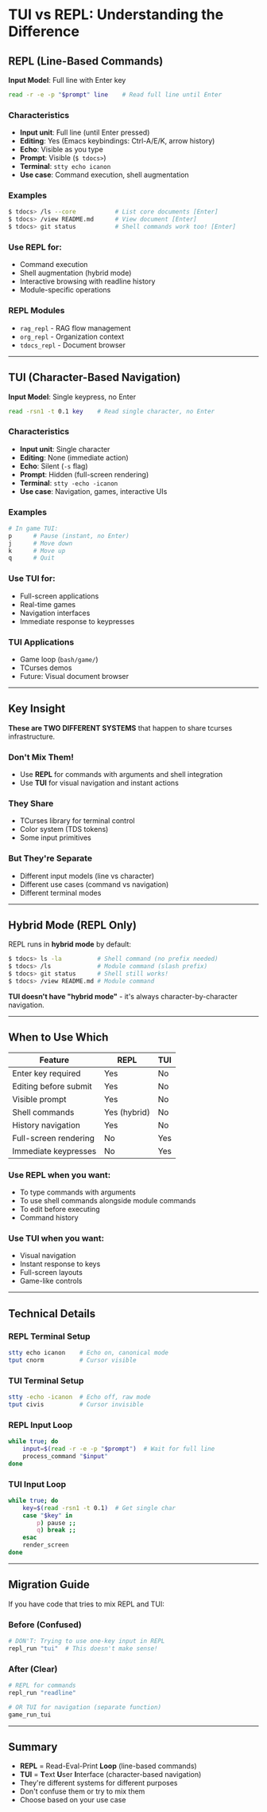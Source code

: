 # TUI vs REPL: Understanding the Difference

## REPL (Line-Based Commands)

**Input Model**: Full line with Enter key
```bash
read -r -e -p "$prompt" line    # Read full line until Enter
```

### Characteristics
- **Input unit**: Full line (until Enter pressed)
- **Editing**: Yes (Emacs keybindings: Ctrl-A/E/K, arrow history)
- **Echo**: Visible as you type
- **Prompt**: Visible (`$ tdocs>`)
- **Terminal**: `stty echo icanon`
- **Use case**: Command execution, shell augmentation

### Examples
```bash
$ tdocs> /ls --core           # List core documents [Enter]
$ tdocs> /view README.md      # View document [Enter]
$ tdocs> git status           # Shell commands work too! [Enter]
```

### Use REPL for:
- Command execution
- Shell augmentation (hybrid mode)
- Interactive browsing with readline history
- Module-specific operations

### REPL Modules
- `rag_repl` - RAG flow management
- `org_repl` - Organization context
- `tdocs_repl` - Document browser

---

## TUI (Character-Based Navigation)

**Input Model**: Single keypress, no Enter
```bash
read -rsn1 -t 0.1 key    # Read single character, no Enter
```

### Characteristics
- **Input unit**: Single character
- **Editing**: None (immediate action)
- **Echo**: Silent (`-s` flag)
- **Prompt**: Hidden (full-screen rendering)
- **Terminal**: `stty -echo -icanon`
- **Use case**: Navigation, games, interactive UIs

### Examples
```bash
# In game TUI:
p      # Pause (instant, no Enter)
j      # Move down
k      # Move up
q      # Quit
```

### Use TUI for:
- Full-screen applications
- Real-time games
- Navigation interfaces
- Immediate response to keypresses

### TUI Applications
- Game loop (`bash/game/`)
- TCurses demos
- Future: Visual document browser

---

## Key Insight

**These are TWO DIFFERENT SYSTEMS** that happen to share tcurses infrastructure.

### Don't Mix Them!

- Use **REPL** for commands with arguments and shell integration
- Use **TUI** for visual navigation and instant actions

### They Share
- TCurses library for terminal control
- Color system (TDS tokens)
- Some input primitives

### But They're Separate
- Different input models (line vs character)
- Different use cases (command vs navigation)
- Different terminal modes

---

## Hybrid Mode (REPL Only)

REPL runs in **hybrid mode** by default:

```bash
$ tdocs> ls -la          # Shell command (no prefix needed)
$ tdocs> /ls             # Module command (slash prefix)
$ tdocs> git status      # Shell still works!
$ tdocs> /view README.md # Module command
```

**TUI doesn't have "hybrid mode"** - it's always character-by-character navigation.

---

## When to Use Which

| Feature | REPL | TUI |
|---------|------|-----|
| Enter key required | Yes | No |
| Editing before submit | Yes | No |
| Visible prompt | Yes | No |
| Shell commands | Yes (hybrid) | No |
| History navigation | Yes | No |
| Full-screen rendering | No | Yes |
| Immediate keypresses | No | Yes |

### Use REPL when you want:
- To type commands with arguments
- To use shell commands alongside module commands
- To edit before executing
- Command history

### Use TUI when you want:
- Visual navigation
- Instant response to keys
- Full-screen layouts
- Game-like controls

---

## Technical Details

### REPL Terminal Setup
```bash
stty echo icanon    # Echo on, canonical mode
tput cnorm          # Cursor visible
```

### TUI Terminal Setup
```bash
stty -echo -icanon  # Echo off, raw mode
tput civis          # Cursor invisible
```

### REPL Input Loop
```bash
while true; do
    input=$(read -r -e -p "$prompt")  # Wait for full line
    process_command "$input"
done
```

### TUI Input Loop
```bash
while true; do
    key=$(read -rsn1 -t 0.1)  # Get single char
    case "$key" in
        p) pause ;;
        q) break ;;
    esac
    render_screen
done
```

---

## Migration Guide

If you have code that tries to mix REPL and TUI:

### Before (Confused)
```bash
# DON'T: Trying to use one-key input in REPL
repl_run "tui"  # This doesn't make sense!
```

### After (Clear)
```bash
# REPL for commands
repl_run "readline"

# OR TUI for navigation (separate function)
game_run_tui
```

---

## Summary

- **REPL** = Read-Eval-Print **Loop** (line-based commands)
- **TUI** = **T**ext **U**ser **I**nterface (character-based navigation)
- They're different systems for different purposes
- Don't confuse them or try to mix them
- Choose based on your use case
